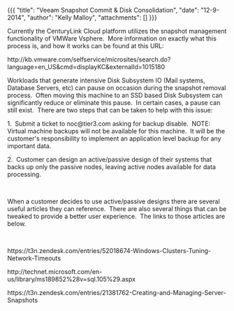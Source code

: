 {{{
  "title": "Veeam Snapshot Commit & Disk Consolidation",
  "date": "12-9-2014",
  "author": "Kelly Malloy",
  "attachments": []
}}}

<p>Currently the CenturyLink Cloud platform utilizes the snapshot management functionality of VMWare Vsphere.&nbsp; More information on exactly what this process is, and how it works can be found at this URL:</p>
<p>http://kb.vmware.com/selfservice/microsites/search.do?language=en_US&amp;cmd=displayKC&amp;externalId=1015180</p>
<p>Workloads that generate intensive Disk Subsystem IO (Mail systems, Database Servers, etc) can pause on occasion during the snapshot removal process.&nbsp; Often moving this machine to an SSD based Disk Subsystem can significantly reduce or eliminate this
  pause.&nbsp; In certain cases, a pause can still exist.&nbsp; There are two steps that can be taken to help with this issue:</p>
<p>1.&nbsp; Submit a ticket to noc@tier3.com asking for backup disable.&nbsp; NOTE:&nbsp; Virtual machine backups will not be available for this machine.&nbsp; It will be the customer's responsibility to implement an application level backup for any important
  data.</p>
<p>2.&nbsp; Customer can design an active/passive design of their systems that backs up only the passive nodes, leaving active nodes available for data processing.</p>
<p>&nbsp;</p>
<p>When a customer decides to use active/passive designs there are several useful articles they can reference.&nbsp; There are also several things that can be tweaked to provide a better user experience.&nbsp; The links to those articles are below.</p>
<p>&nbsp;</p>
<p>https://t3n.zendesk.com/entries/52018674-Windows-Clusters-Tuning-Network-Timeouts</p>
<p>http://technet.microsoft.com/en-us/library/ms189852%28v=sql.105%29.aspx</p>
<p>https://t3n.zendesk.com/entries/21381762-Creating-and-Managing-Server-Snapshots</p>
<p>&nbsp;</p>
<p>&nbsp;</p>
<p>&nbsp;</p>
<p>&nbsp;</p>
<p>&nbsp;</p>
<p>&nbsp;</p>
<p>&nbsp;</p>